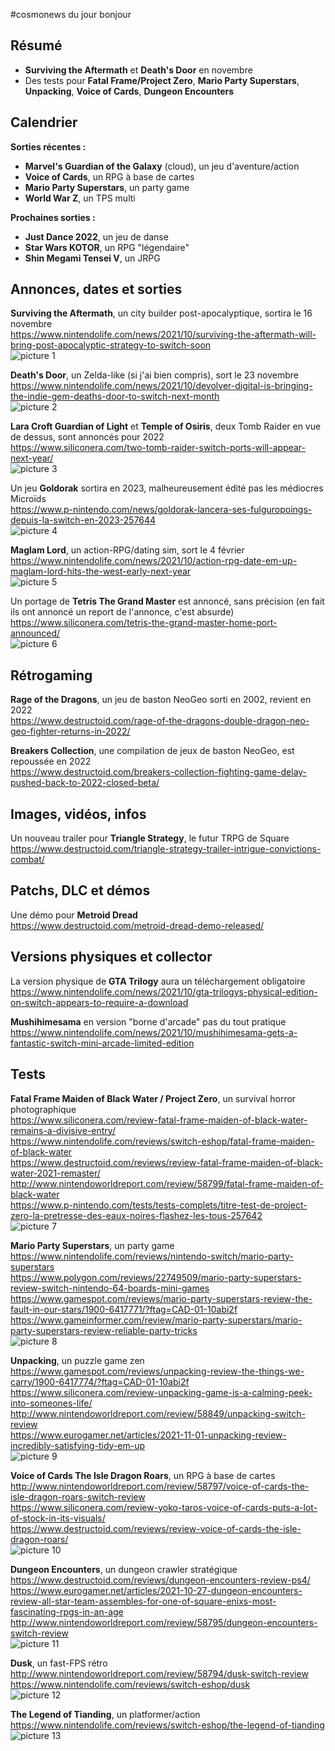 #cosmonews du jour bonjour  
  
## Résumé  
  
- **Surviving the Aftermath** et **Death's Door** en novembre  
- Des tests pour **Fatal Frame/Project Zero**, **Mario Party Superstars**, **Unpacking**, **Voice of Cards**, **Dungeon Encounters**  
  
## Calendrier  
  
**Sorties récentes :**  
  
- **Marvel's Guardian of the Galaxy** (cloud), un jeu d'aventure/action  
- **Voice of Cards**, un RPG à base de cartes  
- **Mario Party Superstars**, un party game  
- **World War Z**, un TPS multi  
  
**Prochaines sorties :**  
  
- **Just Dance 2022**, un jeu de danse  
- **Star Wars KOTOR**, un RPG "légendaire"  
- **Shin Megami Tensei V**, un JRPG  
  
## Annonces, dates et sorties  
  
**Surviving the Aftermath**, un city builder post-apocalyptique, sortira le 16 novembre  
https://www.nintendolife.com/news/2021/10/surviving-the-aftermath-will-bring-post-apocalyptic-strategy-to-switch-soon  
![picture 1](https://i.imgur.com/KVCrCBtm.png)  
  
**Death's Door**, un Zelda-like (si j'ai bien compris), sort le 23 novembre  
https://www.nintendolife.com/news/2021/10/devolver-digital-is-bringing-the-indie-gem-deaths-door-to-switch-next-month  
![picture 2](https://i.imgur.com/fnyuCqWm.png)  
  
**Lara Croft Guardian of Light** et **Temple of Osiris**, deux Tomb Raider en vue de dessus, sont annoncés pour 2022  
https://www.siliconera.com/two-tomb-raider-switch-ports-will-appear-next-year/  
![picture 3](https://i.imgur.com/DUScoOSm.png)  
  
Un jeu **Goldorak** sortira en 2023, malheureusement édité pas les médiocres Microïds  
https://www.p-nintendo.com/news/goldorak-lancera-ses-fulguropoings-depuis-la-switch-en-2023-257644  
![picture 4](https://i.imgur.com/6rP410dm.png)  
  
**Maglam Lord**, un action-RPG/dating sim, sort le 4 février  
https://www.nintendolife.com/news/2021/10/action-rpg-date-em-up-maglam-lord-hits-the-west-early-next-year  
![picture 5](https://i.imgur.com/fzt8Wyom.jpg)  
  
Un portage de **Tetris The Grand Master** est annoncé, sans précision (en fait ils ont annoncé un report de l'annonce, c'est absurde)  
https://www.siliconera.com/tetris-the-grand-master-home-port-announced/  
![picture 6](https://i.imgur.com/JN2BAVqm.png)  
  
## Rétrogaming  
  
**Rage of the Dragons**, un jeu de baston NeoGeo sorti en 2002, revient en 2022  
https://www.destructoid.com/rage-of-the-dragons-double-dragon-neo-geo-fighter-returns-in-2022/  
  
**Breakers Collection**, une compilation de jeux de baston NeoGeo, est repoussée en 2022  
https://www.destructoid.com/breakers-collection-fighting-game-delay-pushed-back-to-2022-closed-beta/  
  
## Images, vidéos, infos  
  
Un nouveau trailer pour **Triangle Strategy**, le futur TRPG de Square  
https://www.destructoid.com/triangle-strategy-trailer-intrigue-convictions-combat/  
  
## Patchs, DLC et démos  
  
Une démo pour **Metroid Dread**  
https://www.destructoid.com/metroid-dread-demo-released/  
  
## Versions physiques et collector  
  
La version physique de **GTA Trilogy** aura un téléchargement obligatoire  
https://www.nintendolife.com/news/2021/10/gta-trilogys-physical-edition-on-switch-appears-to-require-a-download  
  
**Mushihimesama** en version "borne d'arcade" pas du tout pratique  
https://www.nintendolife.com/news/2021/10/mushihimesama-gets-a-fantastic-switch-mini-arcade-limited-edition  
  
## Tests  
  
**Fatal Frame Maiden of Black Water / Project Zero**, un survival horror photographique  
https://www.siliconera.com/review-fatal-frame-maiden-of-black-water-remains-a-divisive-entry/  
https://www.nintendolife.com/reviews/switch-eshop/fatal-frame-maiden-of-black-water  
https://www.destructoid.com/reviews/review-fatal-frame-maiden-of-black-water-2021-remaster/  
http://www.nintendoworldreport.com/review/58799/fatal-frame-maiden-of-black-water  
https://www.p-nintendo.com/tests/tests-complets/titre-test-de-project-zero-la-pretresse-des-eaux-noires-flashez-les-tous-257642  
![picture 7](https://i.imgur.com/LVojkU9m.jpg)  
  
**Mario Party Superstars**, un party game  
https://www.nintendolife.com/reviews/nintendo-switch/mario-party-superstars  
https://www.polygon.com/reviews/22749509/mario-party-superstars-review-switch-nintendo-64-boards-mini-games  
https://www.gamespot.com/reviews/mario-party-superstars-review-the-fault-in-our-stars/1900-6417771/?ftag=CAD-01-10abi2f  
https://www.gameinformer.com/review/mario-party-superstars/mario-party-superstars-review-reliable-party-tricks  
![picture 8](https://i.imgur.com/cssYYqBm.jpg)  
  
**Unpacking**, un puzzle game zen  
https://www.gamespot.com/reviews/unpacking-review-the-things-we-carry/1900-6417774/?ftag=CAD-01-10abi2f  
https://www.siliconera.com/review-unpacking-game-is-a-calming-peek-into-someones-life/  
http://www.nintendoworldreport.com/review/58849/unpacking-switch-review  
https://www.eurogamer.net/articles/2021-11-01-unpacking-review-incredibly-satisfying-tidy-em-up  
![picture 9](https://i.imgur.com/AfVBubdm.jpg)  
  
**Voice of Cards The Isle Dragon Roars**, un RPG à base de cartes  
http://www.nintendoworldreport.com/review/58797/voice-of-cards-the-isle-dragon-roars-switch-review  
https://www.siliconera.com/review-yoko-taros-voice-of-cards-puts-a-lot-of-stock-in-its-visuals/  
https://www.destructoid.com/reviews/review-voice-of-cards-the-isle-dragon-roars/  
![picture 10](https://i.imgur.com/ZMXomTAm.jpg)  
  
**Dungeon Encounters**, un dungeon crawler stratégique  
https://www.destructoid.com/reviews/dungeon-encounters-review-ps4/  
https://www.eurogamer.net/articles/2021-10-27-dungeon-encounters-review-all-star-team-assembles-for-one-of-square-enixs-most-fascinating-rpgs-in-an-age  
http://www.nintendoworldreport.com/review/58795/dungeon-encounters-switch-review  
![picture 11](https://i.imgur.com/E4yj6Kum.jpg)  
  
**Dusk**, un fast-FPS rétro  
http://www.nintendoworldreport.com/review/58794/dusk-switch-review  
https://www.nintendolife.com/reviews/switch-eshop/dusk  
![picture 12](https://i.imgur.com/qu3Syxpm.jpg)  
  
**The Legend of Tianding**, un platformer/action  
https://www.nintendolife.com/reviews/switch-eshop/the-legend-of-tianding  
![picture 13](https://i.imgur.com/co0XdMWm.jpg)  

